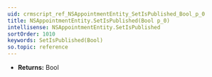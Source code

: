 ```yaml
---
uid: crmscript_ref_NSAppointmentEntity_SetIsPublished_Bool_p_0
title: NSAppointmentEntity.SetIsPublished(Bool p_0)
intellisense: NSAppointmentEntity.SetIsPublished
sortOrder: 1010
keywords: SetIsPublished(Bool)
so.topic: reference
---
```



* **Returns:** Bool


